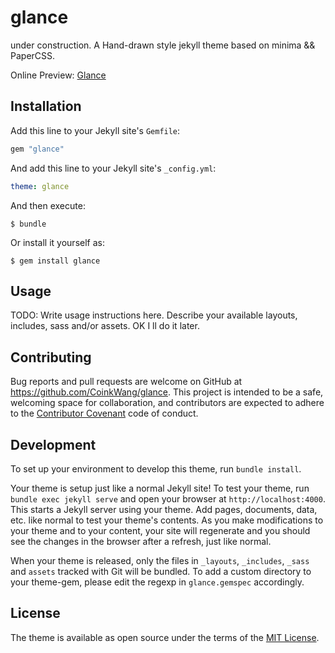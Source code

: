 # glance

under construction.
A Hand-drawn style jekyll theme based on minima && PaperCSS.

Online Preview: [Glance](http://coink.wang/glance/)

## Installation

Add this line to your Jekyll site's `Gemfile`:

```ruby
gem "glance"
```

And add this line to your Jekyll site's `_config.yml`:

```yaml
theme: glance
```

And then execute:

    $ bundle

Or install it yourself as:

    $ gem install glance

## Usage

TODO: Write usage instructions here. Describe your available layouts, includes, sass and/or assets.
OK I ll do it later.

## Contributing

Bug reports and pull requests are welcome on GitHub at https://github.com/CoinkWang/glance. This project is intended to be a safe, welcoming space for collaboration, and contributors are expected to adhere to the [Contributor Covenant](http://contributor-covenant.org) code of conduct.

## Development

To set up your environment to develop this theme, run `bundle install`.

Your theme is setup just like a normal Jekyll site! To test your theme, run `bundle exec jekyll serve` and open your browser at `http://localhost:4000`. This starts a Jekyll server using your theme. Add pages, documents, data, etc. like normal to test your theme's contents. As you make modifications to your theme and to your content, your site will regenerate and you should see the changes in the browser after a refresh, just like normal.

When your theme is released, only the files in `_layouts`, `_includes`, `_sass` and `assets` tracked with Git will be bundled.
To add a custom directory to your theme-gem, please edit the regexp in `glance.gemspec` accordingly.

## License

The theme is available as open source under the terms of the [MIT License](https://opensource.org/licenses/MIT).

